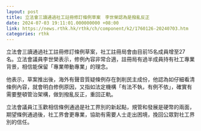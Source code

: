 ```yaml
---
layout: post
title: 立法會三讀通過社工註冊修訂條例草案　李世榮認為是撥亂反正
date: 2024-07-03 19:11:01.000000000 +08:00
link: https://news.rthk.hk/rthk/ch/component/k2/1760126-20240703.htm
categories: rthk
---
```


立法會三讀通過社工註冊修訂條例草案，社工註冊局會由目前15名成員增至27名。立法會議員李世榮表示，修例內容非常合適，註冊局有過半成員持有社工專業背景，相信能保留「專業帶動專業」的理念。

他表示，草案推出後，海外有聲音質疑條例存在剝削民主成份，他認為如仔細看清條例內容，就會明白修例原因，又指如法定機構「有法不執，有例不依」，確實有需要整頓管治架構，做到撥亂反正，重回正軌。

立法會議員江玉歡相信條例通過是社工界別的新起點，規管和發展是硬幣的兩面，期望條例通過後，社工界會更專業，協助有需要人士走出困境，挽回公眾對社工界別的信任。
